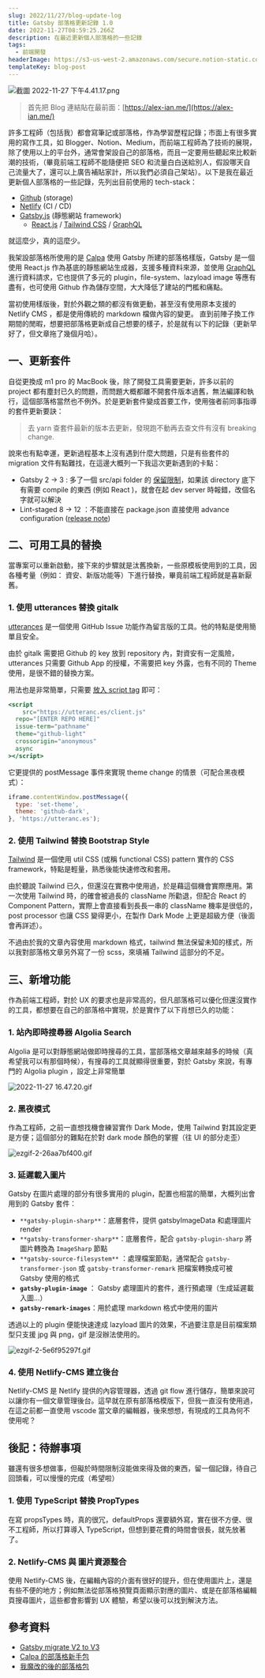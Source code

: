 ```yaml
---
slug: 2022/11/27/blog-update-log
title: Gatsby 部落格更新記錄 1.0
date: 2022-11-27T08:59:25.266Z
description: 在最近更新個人部落格的一些記錄
tags:
  - 前端開發
headerImage: https://s3-us-west-2.amazonaws.com/secure.notion-static.com/cf086df9-c57b-4a99-9b8a-ae6cf38bf6d2/%E6%88%AA%E5%9C%96_2022-11-27_%E4%B8%8B%E5%8D%884.41.17.png
templateKey: blog-post
---
```

![截圖 2022-11-27 下午4.41.17.png](https://s3-us-west-2.amazonaws.com/secure.notion-static.com/cf086df9-c57b-4a99-9b8a-ae6cf38bf6d2/%E6%88%AA%E5%9C%96_2022-11-27_%E4%B8%8B%E5%8D%884.41.17.png)

> 首先把 Blog 連結貼在最前面：[https://alex-ian.me/](https://alex-ian.me/)

許多工程師（包括我）都會寫筆記或部落格，作為學習歷程記錄；市面上有很多實用的寫作工具，如 Blogger、Notion、Medium，而前端工程師為了技術的展現，除了使用以上的平台外，通常會架設自己的部落格，而且一定要用些聽起來比較新潮的技術，（畢竟前端工程師不能隨便把 SEO 和流量白白送給別人，假設哪天自己流量大了，還可以上廣告補貼家計，所以我們必須自己架站）。以下是我在最近更新個人部落格的一些記錄，先列出目前使用的 tech-stack：

- [Github](https://github.com/) (storage)
- [Netlify](https://www.netlify.com/) (CI / CD)
- [Gatsby.js](https://www.gatsbyjs.com/) (靜態網站 framework)
    - [React.js](https://reactjs.org/) / [Tailwind CSS](https://tailwindcss.com/) / [GraphQL](https://graphql.org/)

就這麼少，真的這麼少。

我架設部落格所使用的是 [Calpa](https://github.com/calpa) 使用 Gatsby 所建的部落格樣版，Gatsby 是一個使用 React.js 作為基底的靜態網站生成器，支援多種資料來源，並使用 [GraphQL](https://graphql.org/) 進行資料請求，它也提供了多元的 plugin，file-system、lazyload image 等應有盡有，也可使用 Github 作為儲存空間，大大降低了建站的門檻和痛點。

當初使用樣版後，對於外觀之類的都沒有做更動，甚至沒有使用原本支援的 Netlify CMS ，都是使用傳統的 markdown 檔做內容的變更。 直到前陣子換工作期間的閒暇，想要把部落格更新成自己想要的樣子，於是就有以下的記錄（更新早好了，但文章拖了幾個月哈）。

## 一、更新套件

自從更換成 m1 pro 的 MacBook 後，除了開發工具需要更新，許多以前的 project 都有塵封已久的問題，而問題大概都離不開套件版本過舊，無法編譯和執行，這個部落格當然也不例外。於是更新套件變成首要工作，使用強者前同事指導的套件更新要訣：

> 去 yarn 查套件最新的版本去更新，發現跑不動再去查文件有沒有 breaking change.
> 

說來也有點幸運，更新過程基本上沒有遇到什麼大問題，只是有些套件的 migration 文件有點難找，在這邊大概列一下我這次更新遇到的卡點：

- Gatsby 2 → 3 : 多了一個 src/api folder 的 [保留限制](https://www.gatsbyjs.com/docs/reference/release-notes/migrating-from-v2-to-v3/#srcapi-is-a-reserved-directory-now)，如果該 directory 底下有需要 compile 的東西 (例如 React )，就會在起 dev server 時報錯，改個名字就可以解決
- Lint-staged 8 → 12 ：不能直接在 package.json 直接使用 advance configuration ([release note](https://github.com/okonet/lint-staged/releases/tag/v9.0.0))

## 二、可用工具的替換

當專案可以重新啟動，接下來的步驟就是汰舊換新，一些原模板使用到的工具，因各種考量（例如： 資安、新版功能等）下進行替換，畢竟前端工程師就是喜新厭舊。

### 1. 使用 utterances 替換 gitalk

[utterances](https://utteranc.es/) 是一個使用 GitHub Issue 功能作為留言版的工具。他的特點是使用簡單且安全。

由於 gitalk 需要把 Github 的 key 放到 repository 內，對資安有一定風險，utterances 只需要 Github App 的授權，不需要把 key 外露，也有不同的 Theme 使用，是很不錯的替換方案。

用法也是非常簡單，只需要 [放入 script tag](https://utteranc.es/#heading-enable) 即可：

```jsx
<script
	src="https://utteranc.es/client.js"
  repo="[ENTER REPO HERE]"
  issue-term="pathname"
  theme="github-light"
  crossorigin="anonymous"
  async
></script>
```

它更提供的 postMessage 事件來實現 theme change 的情景（可配合黑夜模式）：

```jsx
iframe.contentWindow.postMessage({
  type: 'set-theme',
  theme: 'github-dark',
}, 'https://utteranc.es');
```

### 2. 使用 Tailwind 替換 Bootstrap Style

[Tailwind](https://tailwindcss.com/) 是一個使用 util CSS (或稱 functional CSS) pattern 實作的 CSS framework，特點是輕量，熟悉後能快速修改和套用。 

由於聽說 Tailwind 已久，但還沒在實務中使用過，於是藉這個機會實際應用。第一次使用 Tailwind 時，的確會被過長的 className 所勸退，但配合 React 的 Component Pattern，實際上會直接看到長長一串的 className 機率是很低的，post processor 也讓 CSS 變得更小，在製作 Dark Mode 上更是超級方便（後面會再詳述）。

不過由於我的文章內容使用 markdown 格式，tailwind 無法保留未知的樣式，所以我對部落格文章另外寫了一份 scss，來填補 Tailwind 這部分的不足。

## 三、新增功能

作為前端工程師，對於 UX 的要求也是非常高的，但凡部落格可以優化但還沒實作的工具，都想要在自己的部落格中實現，於是實作了以下肖想已久的功能：

### 1. 站內即時搜尋器 Algolia Search

Algolia 是可以對靜態網站做即時搜尋的工具，當部落格文章越來越多的時候（真希望我可以有那個時候），有搜尋的工具就顯得很重要，對於 Gatsby 來說，有專門的 Algolia plugin ，設定上非常簡單

![2022-11-27 16.47.20.gif](https://s3-us-west-2.amazonaws.com/secure.notion-static.com/748d3563-aa19-4cd3-86ba-9520204032a7/2022-11-27_16.47.20.gif)

### 2. 黑夜模式

作為工程師，之前一直想找機會練習實作 Dark Mode，使用 Tailwind 對其設定更是方便；這個部分的難點在於對 dark mode 顏色的掌握（往 UI 的部分走歪）

![ezgif-2-26aa7bf400.gif](https://s3-us-west-2.amazonaws.com/secure.notion-static.com/9e56ac86-087f-4f6f-8e42-2fb56c56b87c/ezgif-2-26aa7bf400.gif)

### 3. 延遲載入圖片

Gatsby 在圖片處理的部分有很多實用的 plugin，配置也相當的簡單，大概列出會用到的 Gatsby 套件：

- `**gatsby-plugin-sharp**`：底層套件，提供 gatsbyImageData 和處理圖片 render
- `**gatsby-transformer-sharp**`：底層套件，配合 `gatsby-plugin-sharp` 將圖片轉換為 `ImageSharp` 節點
- `**gatsby-source-filesystem**` ：處理檔案節點，通常配合 `gatsby-transformer-json` 或 `gatsby-transformer-remark` 把檔案轉換成可被 Gatsby 使用的格式
- **`gatsby-plugin-image`** ： Gatsby 處理圖片的套件，進行預處理（生成延遲載入圖…）
- **`gatsby-remark-images`**：用於處理 markdown 格式中使用的圖片

透過以上的 plugin 便能快速達成 lazyload 圖片的效果，不過要注意是目前檔案類型只支援 jpg 與 png，gif 是沒辦法使用的。

![ezgif-2-5e6f95297f.gif](https://s3-us-west-2.amazonaws.com/secure.notion-static.com/65fdb7a9-5c4f-4262-89c5-32a5009dc90a/ezgif-2-5e6f95297f.gif)

### 4. 使用 Netlify-CMS 建立後台

Netlify-CMS 是 Netlify 提供的內容管理器，透過 git flow 進行儲存，簡單來說可以讓你有一個文章管理後台。這早就在原有部落格模版下，但我一直沒有使用過，在這之前都一直使用 vscode 當文章的編輯器，後來想想，有現成的工具為何不使用呢？

## 後記：待辦事項

雖還有很多想做事，但礙於時間限制沒能做來得及做的東西，留一個記錄，待自己回頭看，可以慢慢的完成（希望啦）

### 1. 使用 TypeScript 替換 PropTypes

在寫 propsTypes 時，真的很冗，defaultProps 還要額外寫，實在很不方便、很不工程師，所以打算導入 TypeScript，但想到要花費的時間會很長，就先放著了。

### 2. Netlify-CMS 與 圖片資源整合

使用 Netlify-CMS 後，在編輯內容的介面有很好的提升，但在使用圖片上，還是有些不便的地方；例如無法從部落格預覽頁面顯示對應的圖片、或是在部落格編輯頁搜尋圖片，這些都會影響到 UX 體驗，希望以後可以找到解決方法。

## 參考資料

- [Gatsby migrate V2 to V3](https://www.gatsbyjs.com/docs/reference/release-notes/migrating-from-v2-to-v3/#srcapi-is-a-reserved-directory-now)
- [Calpa 的部落格新手包](https://github.com/calpa/gatsby-starter-calpa-blog)
- [我魔改的後的部落格包](https://github.com/aforian/gatsby-starter-calpa-blog)